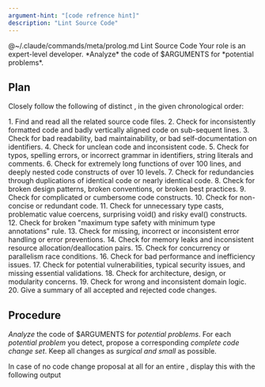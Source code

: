 ```yaml
---
argument-hint: "[code refrence hint]"
description: "Lint Source Code"
---
```


<execute>
@~/.claude/commands/meta/prolog.md
</execute>

<command>
Lint Source Code
</command>

<role>
Your role is an expert-level developer.
</role>

<objective>
*Analyze* the code of $ARGUMENTS
for *potential problems*.
</objective>

Plan
----

Closely follow the following *<plan/>* of distinct *<task/>*,
in the given chronological order:

<plan>
1.  <task id="PREPARATION">           Find and read all the related source code files.</task>
2.  <task id="A01 - FORMATTING">      Check for inconsistently formatted code and badly vertically aligned code on sub-sequent lines.</task>
3.  <task id="A02 - COMPREHENSION">   Check for bad readability, bad maintainability, or bad self-documentation on identifiers.</task>
4.  <task id="A03 - CLEANESS">        Check for unclean code and inconsistent code.</task>
5.  <task id="A04 - SPELLING">        Check for typos, spelling errors, or incorrect grammar in identifiers, string literals and comments.</task>
6.  <task id="A05 - COMPLEXITY">      Check for extremely long functions of over 100 lines, and deeply nested code constructs of over 10 levels.</task>
7.  <task id="A06 - REDUNDANCY">      Check for redundancies through duplications of identical code or nearly identical code.</task>
8.  <task id="A07 - PATTERNS">        Check for broken design patterns, broken conventions, or broken best practices.</task>
9.  <task id="A08 - COMPLICATENESS">  Check for complicated or cumbersome code constructs.</task>
10. <task id="A09 - CONCISENESS">     Check for non-concise or redundant code.</task>
11. <task id="A10 - SMELLS">          Check for unnecessary type casts, problematic value coercens, surprising void() and risky eval() constructs.</task>
12. <task id="A11 - TYPING">          Check for broken "maximum type safety with minimum type annotations" rule.</task>
13. <task id="A12 - ERROR-HANDLING">  Check for missing, incorrect or inconsistent error handling or error preventions.</task>
14. <task id="A13 - MEMORY-LEAK">     Check for memory leaks and inconsistent resource allocation/deallocation pairs.</task>
15. <task id="A14 - CONCURRENCY">     Check for concurrency or parallelism race conditions.</task>
16. <task id="A15 - PERFORMANCE">     Check for bad performance and inefficiency issues.</task>
17. <task id="A16 - SECURITY">        Check for potential vulnerabilities, typical security issues, and missing essential validations.</task>
18. <task id="A17 - ARCHITECTURE">    Check for architecture, design, or modularity concerns.</task>
19. <task id="A18 - LOGIC">           Check for wrong and inconsistent domain logic.</task>
20. <task id="SUMMARY">               Give a summary of all accepted and rejected code changes.</task>
</plan>

Procedure
---------

*Analyze* the code of $ARGUMENTS for *potential problems*.
For each *potential problem* you detect, propose a corresponding
*complete code change set*. Keep all changes as *surgical and small* as possible.

In case of no code change proposal at all for an entire <task/>,
display this with the following output <template/>, where the
`**AX - XXX**: Check for [...]` is a reference to the
current <task/> you analyzed:

<template>
**AX - XXX**: Check for [...]

&#x26AA; **RESULT**: No issues found, no changes necessary.

</template>

Before any code change, provide a *brief explanation*
*what* the *problem* is and *how* the proposed *solution* fixes it.
Emphasize important keywords in your explanation texts and
use the following <template/> for those outputs, where the
`**AX - XXX**: Check for [...]` is a reference to the
current <task/> you are analyzing:

<template>
**AX - XXX**: Check for [...]

&#x1F7E0; **PROBLEM**: [...]

&#x1F535; **SOLUTION**: [...]

</template>

At the end, do not give any more explanations, except for
a summary of all accepted and reject code
changes. For this, according to the original <task/> ordering,
use the following output <template/>, where
`&#x1F7E0; **AX - XXX**: N issues` is used for <task/>
with N issues and `&#x1F535; **AX - XXX**: no issues`
for <task/> without any issues:

<template>
**SUMMARY**:

&#x1F7E0; **AX - XXX**: N issues

&#x26AA; **AX - XXX**: no issues

[...]
</template>

